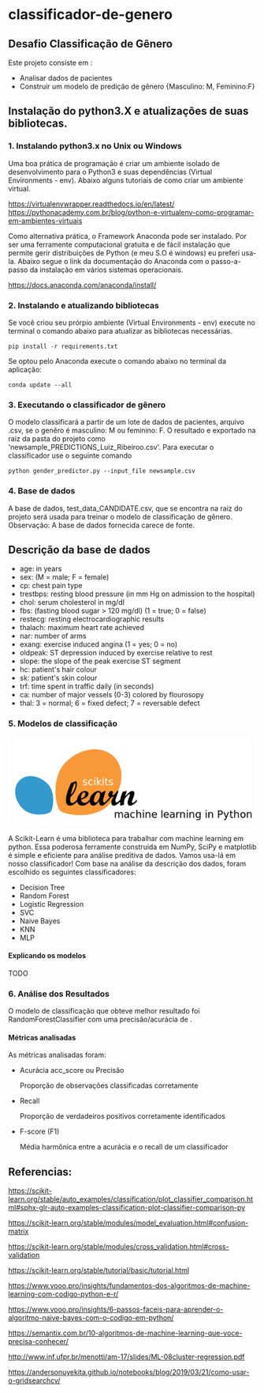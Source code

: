 # classificador-de-genero

## Desafio Classificação de Gênero
Este projeto consiste em :
- Analisar dados de pacientes
- Construir um modelo de predição de gênero {Masculino: M, Feminino:F}

## Instalação do python3.X e atualizações de suas bibliotecas.

### 1. Instalando python3.x no Unix ou Windows
Uma boa prática de programação é criar um ambiente isolado de desenvolvimento para o Python3 e suas dependências (Virtual Environments - env). Abaixo alguns tutoriais de como criar um ambiente virtual.

https://virtualenvwrapper.readthedocs.io/en/latest/
https://pythonacademy.com.br/blog/python-e-virtualenv-como-programar-em-ambientes-virtuais

Como alternativa prática, o Framework Anaconda pode ser instalado. Por ser uma ferramente computacional gratuita e de fácil instalação que permite gerir distribuições de Python (e meu S.O é windows) eu preferi usa-la.
Abaixo segue o link da documentação do Anaconda com o passo-a-passo da instalação em vários sistemas operacionais.

https://docs.anaconda.com/anaconda/install/

### 2. Instalando e atualizando bibliotecas

Se você criou seu prórpio ambiente (Virtual Environments - env) execute no terminal o comando  abaixo para atualizar as bibliotecas necessárias.

```
pip install -r requirements.txt

```
Se optou pelo Anaconda execute o comando abaixo no terminal da aplicação:

```
conda update --all
```
### 3. Executando o classificador de gênero
O modelo classificará a partir de um lote de dados de pacientes, arquivo .csv, se o genêro é masculino: M ou feminino: F. O resultado e exportado na raiz da pasta do projeto como 'newsample_PREDICTIONS_Luiz_Ribeiroo.csv'.
Para executar o classificador use o seguinte comando 

```
python gender_predictor.py --input_file newsample.csv
```
### 4. Base de dados
A base de dados, test_data_CANDIDATE.csv, que se encontra na raiz do projeto será usada para treinar o modelo de classificação de gênero. 
Observação: A base de dados fornecida carece de fonte.

## Descrição da base de dados 

- age: in years
- sex: (M = male; F = female)
- cp: chest pain type
- trestbps: resting blood pressure (in mm Hg on admission to the hospital)
- chol: serum cholesterol in mg/dl
- fbs: (fasting blood sugar > 120 mg/dl) (1 = true; 0 = false)
- restecg: resting electrocardiographic results
- thalach: maximum heart rate achieved
- nar: number of arms
- exang: exercise induced angina (1 = yes; 0 = no)
- oldpeak: ST depression induced by exercise relative to rest
- slope: the slope of the peak exercise ST segment
- hc: patient's hair colour
- sk: patient's skin colour
- trf: time spent in traffic daily (in seconds)
- ca: number of major vessels (0-3) colored by flourosopy
- thal: 3 = normal; 6 = fixed defect; 7 = reversable defect

### 5. Modelos de classificação

<img src="/images/scikit-learn.png" alt="Scikit-Learn"/>


A Scikit-Learn é uma biblioteca  para trabalhar com machine learning em python. Essa poderosa ferramente construida em NumPy, SciPy e matplotlib é simple e eficiente para análise preditiva de dados.
Vamos usa-lá em nosso classificador!
Com base na análise da descrição dos dados, foram escolhido os seguintes classificadores:

- Decision Tree 
- Random Forest
- Logistic Regression 
- SVC
- Naive Bayes
- KNN
- MLP

#### Explicando os modelos
TODO


### 6. Análise dos Resultados

O modelo de classificação que obteve melhor resultado foi RandomForestClassifier com uma precisão/acurácia de .

#### Métricas analisadas

As métricas analisadas foram:
- Acurácia acc_score ou Precisão

    Proporção de observações classificadas corretamente

- Recall 

    Proporção de verdadeiros positivos corretamente identificados

- F-score (F1)

    Média harmônica entre a acurácia e o recall de um classificador

## Referencias:

https://scikit-learn.org/stable/auto_examples/classification/plot_classifier_comparison.html#sphx-glr-auto-examples-classification-plot-classifier-comparison-py

https://scikit-learn.org/stable/modules/model_evaluation.html#confusion-matrix

https://scikit-learn.org/stable/modules/cross_validation.html#cross-validation

https://scikit-learn.org/stable/tutorial/basic/tutorial.html

https://www.vooo.pro/insights/fundamentos-dos-algoritmos-de-machine-learning-com-codigo-python-e-r/

https://www.vooo.pro/insights/6-passos-faceis-para-aprender-o-algoritmo-naive-bayes-com-o-codigo-em-python/

https://semantix.com.br/10-algoritmos-de-machine-learning-que-voce-precisa-conhecer/

http://www.inf.ufpr.br/menotti/am-17/slides/ML-08cluster-regression.pdf

https://andersonuyekita.github.io/notebooks/blog/2019/03/21/como-usar-o-gridsearchcv/
